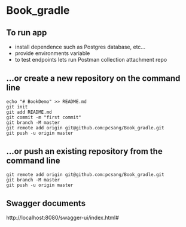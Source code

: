 # Book_gradle

## To run app
- install dependence such as Postgres database, etc...
- provide environments variable
- to test endpoints lets run Postman collection attachment repo

## …or create a new repository on the command line
```
echo "# BookDemo" >> README.md
git init
git add README.md
git commit -m "first commit"
git branch -M master
git remote add origin git@github.com:pcsang/Book_gradle.git
git push -u origin master
```


## …or push an existing repository from the command line
```
git remote add origin git@github.com:pcsang/Book_gradle.git
git branch -M master
git push -u origin master
```

## Swagger documents
http://localhost:8080/swagger-ui/index.html#